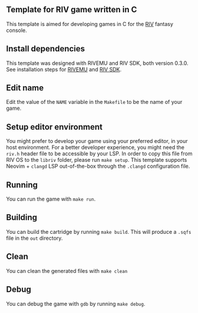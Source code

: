 ## Template for RIV game written in C

This template is aimed for developing games in C for the [RIV](https://rives.io/docs/category/riv) fantasy console.

## Install dependencies

This template was designed with RIVEMU and RIV SDK, both version 0.3.0.
See installation steps for [RIVEMU](https://rives.io/docs/riv/getting-started#installing) and [RIV SDK](https://rives.io/docs/riv/developing-cartridges#installing-the-riv-sdk).

## Edit name

Edit the value of the `NAME` variable in the `Makefile` to be the name of your game.

## Setup editor environment

You might prefer to develop your game using your preferred editor, in your host environment.
For a better developer experience, you might need the `riv.h` header file to be accessible by your LSP.
In order to copy this file from RIV OS to the `libriv` folder, please run `make setup`.
This template supports Neovim + `clangd` LSP out-of-the-box through the `.clangd` configuration file.

## Running

You can run the game with `make run`.

## Building

You can build the cartridge by running `make build`.
This will produce a `.sqfs` file in the `out` directory.

## Clean

You can clean the generated files with `make clean`

## Debug

You can debug the game with `gdb` by running `make debug`.

